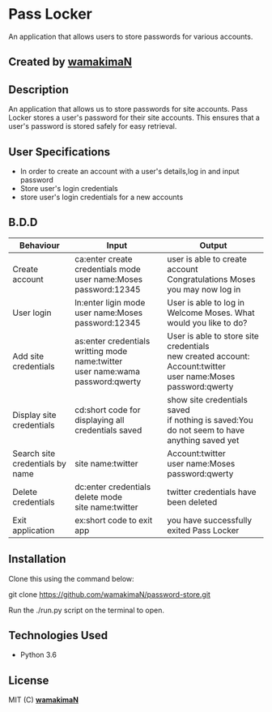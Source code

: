 #                Pass Locker

An application that allows users to store passwords for various accounts.


## Created by [wamakimaN](https://github.com/wamakimaN)

## Description

An application that allows us to store passwords for site accounts.
Pass Locker stores a user's password for their site accounts. This ensures that a user's password is stored safely for easy retrieval.

## User Specifications

* In order to create an account with a user's details,log in and input password
* Store user's login credentials
* store user's login credentials for a new accounts

## B.D.D

|  Behaviour 	|  Input 	|  Output 	|
|---	|---	|---	|
| Create account  	|  ca:enter create credentials mode<br>user name:Moses<br>password:12345	|  user is able to create account<br>Congratulations Moses you may now log in 	|
|   User login 	|  ln:enter ligin mode<br>user name:Moses<br>password:12345 	|  User is able to log in<br>Welcome Moses. What would you like to do? 	|
|  Add site credentials 	|  as:enter credentials writting mode<br>name:twitter<br>user name:wama<br>password:qwerty 	|  User is able to store site credentials<br>new created account:<br>Account:twitter<br>user name:Moses<br>password:qwerty 	|
|  Display site credentials 	|  cd:short code for displaying all credentials saved 	|  show site credentials saved<br>if nothing is saved:You do not seem to have anything saved yet 	|
|  Search site credentials by name 	|  site name:twitter 	|  Account:twitter<br>user name:Moses<br>password:qwerty 	|
|  Delete credentials 	|  dc:enter credentials delete mode<br>site name:twitter 	|  twitter credentials have been deleted 	|
|  Exit application 	|  ex:short code to exit app 	|  you have successfully exited Pass Locker 	|

## Installation

Clone this using the command below:

git clone  https://github.com/wamakimaN/password-store.git

Run the ./run.py script on the terminal to open.

## Technologies Used

* Python 3.6

## License

MIT (C) **[wamakimaN](https://github.com/wamakimaN)**